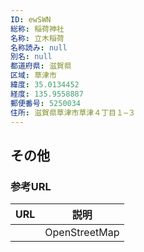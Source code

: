 ```yaml
---
ID: ewSWN
総称: 稲荷神社
名称: 立木稲荷
名称読み: null
別名: null
都道府県: 滋賀県
区域: 草津市
緯度: 35.0134452
経度: 135.9558887
郵便番号: 5250034
住所: 滋賀県草津市草津４丁目１−３
---
```


## その他

### 参考URL

| URL | 説明          |
| --- | ------------- |
|     | OpenStreetMap |
